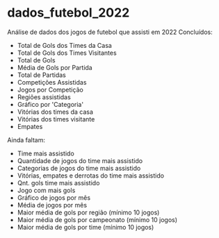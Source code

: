 # dados_futebol_2022
Análise de dados dos jogos de futebol que assisti em 2022
Concluídos:
- Total de Gols dos Times da Casa
- Total de Gols dos Times Visitantes
- Total de Gols
- Média de Gols por Partida
- Total de Partidas
- Competições Assistidas
- Jogos por Competição
- Regiões assistidas
- Gráfico por 'Categoria'
- Vitórias dos times da casa
- Vitórias dos times visitante
- Empates

Ainda faltam:
- Time mais assistido
- Quantidade de jogos do time mais assistido
- Categorias de jogos do time mais assistido
- Vitórias, empates e derrotas do time mais assistido
- Qnt. gols time mais assistido
- Jogo com mais gols
- Gráfico de jogos por mês
- Média de jogos por mês
- Maior média de gols por região (mínimo 10 jogos)
- Maior média de gols por campeonato (mínimo 10 jogos)
- Maior média de gols por time (mínimo 10 jogos)
